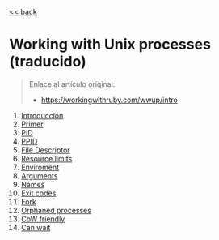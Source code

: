 [<< back](../../../README.md)

# Working with Unix processes (traducido)

> Enlace al artículo original:
> * https://workingwithruby.com/wwup/intro

1. [Introducción](01-introduction.md)
1. [Primer](02-primer.md)
1. [PID](03-pid.md)
1. [PPID](04-ppid.md)
1. [File Descriptor](05-file_descriptor.md)
1. [Resource limits](06-resource_limits-md)
1. [Enviroment](07-enviroment.md)
1. [Arguments](08-arguments.md)
1. [Names](09-names.md)
1. [Exit codes](10-exit_codes.md)
1. [Fork](11-fork.md)
1. [Orphaned processes](12-orphaned.md)
1. [CoW friendly](13-cow_friendly.md)
1. [Can wait](14-can_wait.md)
